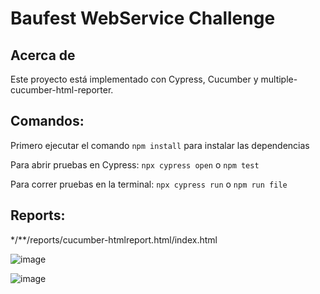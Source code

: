 # Baufest WebService Challenge

## Acerca de

Este proyecto está implementado con Cypress, Cucumber y multiple-cucumber-html-reporter.

## Comandos:

Primero ejecutar el comando `npm install` para instalar las dependencias

Para abrir pruebas en Cypress: `npx cypress open` o `npm test` 

Para correr pruebas en la terminal: `npx cypress run` o `npm run file` 

## Reports:
*/**/reports/cucumber-htmlreport.html/index.html 

![image](https://user-images.githubusercontent.com/77993008/212497487-f888fb65-1665-4abb-8f9f-876b0c667df5.png)

![image](https://user-images.githubusercontent.com/77993008/212497496-d5b7ce3c-cf0f-441c-9d82-e12ad9c212c3.png)


